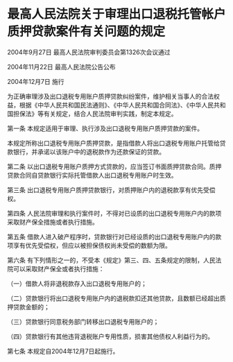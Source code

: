# 最高人民法院关于审理出口退税托管帐户质押贷款案件有关问题的规定

2004年9月27日 最高人民法院审判委员会第1326次会议通过

2004年11月22日 最高人民法院公告公布

2004年12月7日 施行

为正确审理涉及出口退税专用账户质押贷款纠纷案件，维护相关当事人的合法权益，根据《中华人民共和国民法通则》、《中华人民共和国合同法》、《中华人民共和国担保法》等有关规定，结合人民法院审判实践，制定本规定。

第一条 本规定适用于审理、执行涉及出口退税专用账户质押贷款的案件。

本规定所称出口退税专用账户质押贷款，是指借款人将出口退税专用账户托管给贷款银行，并承诺以该账户中的退税款作为还款保证的贷款。

第二条 以出口退税专用账户质押方式贷款的，应当签订书面质押贷款合同。质押贷款合同自贷款银行实际托管借款人出口退税专用账户时生效。

第三条 出口退税专用账户质押贷款银行，对质押账户内的退税款享有优先受偿权。

第四条 人民法院审理和执行案件时，不得对已设质的出口退税专用账户内的款项采取财产保全措施或者执行措施。

第五条 借款人进入破产程序时，贷款银行对已经设质的出口退税专用账户内的款项享有优先受偿权，但应以被担保债权尚未受偿的数额为限。

第六条 有下列情形之一的，不受本《规定》第三、四、五条规定的限制，人民法院可以采取财产保全或者执行措施：

（一）借款人将非退税款存入出口退税专用账户的；

（二）贷款银行将出口退税专用账户内的退税款扣还其他贷款，且数额已经超出质押贷款金额的；

（三）贷款银行同意税务部门转移出口退税专用账户的；

（四）贷款银行有其他违背退税账户专用性质，损害其他债权人利益行为的。

第七条 本规定自2004年12月7日起施行。
